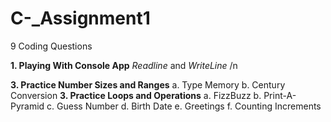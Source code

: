 # C-_Assignment1
9 Coding Questions

**1. Playing With Console App**
    _Readline_ and _WriteLine_ /n
    
**3. Practice Number Sizes and Ranges**
  a. Type Memory
  b. Century Conversion
**3. Practice Loops and Operations**
  a. FizzBuzz
  b. Print-A-Pyramid
  c. Guess Number
  d. Birth Date
  e. Greetings
  f. Counting Increments
